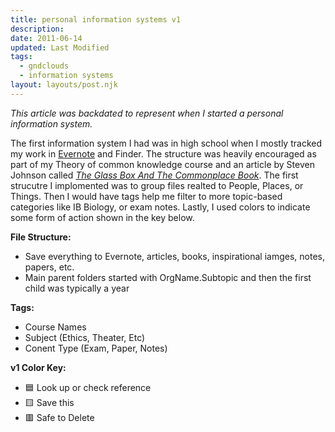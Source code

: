 ```yaml
---
title: personal information systems v1
description:
date: 2011-06-14
updated: Last Modified
tags:
  - gndclouds
  - information systems
layout: layouts/post.njk
---
```


_This article was backdated to represent when I started a personal information system._

The first information system I had was in high school when I mostly tracked my work in [Evernote](http://web.archive.org/web/20110202144520/http://evernote.com/) and Finder. The structure was heavily encouraged as part of my Theory of common knowledge course and an article by Steven Johnson called [_The Glass Box And The Commonplace Book_](https://stevenberlinjohnson.com/the-glass-box-and-the-commonplace-book-639b16c4f3bb?gi=211f4fb59654). The first strucutre I implomented was to group files realted to People, Places, or Things. Then I would have tags help me filter to more topic-based categories like IB Biology, or exam notes. Lastly, I used colors to indicate some form of action shown in the key below.

**File Structure:**

+ Save everything to Evernote, articles, books, inspirational iamges, notes, papers, etc.
+ Main parent folders started with OrgName.Subtopic and then the first child was typically a year


**Tags:**

+ Course Names
+ Subject (Ethics, Theater, Etc)
+ Conent Type (Exam, Paper, Notes)

**v1 Color Key:**

 + 🟦 Look up or check reference  
 + 🟨 Save this
 + 🟥 Safe to Delete




